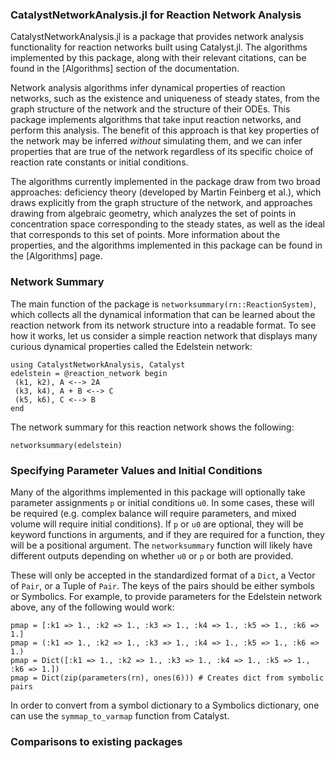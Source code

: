 ### CatalystNetworkAnalysis.jl for Reaction Network Analysis
CatalystNetworkAnalysis.jl is a package that provides network analysis functionality for reaction networks built using Catalyst.jl. The algorithms implemented by this package, along with their relevant citations, can be found in the [Algorithms] 
section of the documentation. 

Network analysis algorithms infer dynamical properties of reaction networks, such as the existence and uniqueness of steady states, from the graph structure of the network and the structure of their ODEs. This package implements algorithms that take input reaction networks, and perform this analysis. The benefit of this approach is that key properties of the network may be inferred *without* simulating them, and we can infer properties that are true of the network regardless of its specific choice of reaction rate constants or initial conditions. 

The algorithms currently implemented in the package draw from two broad approaches: deficiency theory (developed by Martin Feinberg et al.), which draws explicitly from the graph structure of the network, and approaches drawing from algebraic geometry, which analyzes the set of points in concentration space corresponding to the steady states, as well as the ideal that corresponds to this set of points. More information about the properties, and the algorithms implemented in this package  can be found in the [Algorithms] page. 

### Network Summary
The main function of the package is `networksummary(rn::ReactionSystem)`, which collects all the dynamical information that can be learned about the reaction network from its network structure into a readable format. To see how it works, let us consider a simple reaction network that displays many curious dynamical properties called the Edelstein network: 

```@example intro
using CatalystNetworkAnalysis, Catalyst
edelstein = @reaction_network begin
 (k1, k2), A <--> 2A
 (k3, k4), A + B <--> C
 (k5, k6), C <--> B
end
```

The network summary for this reaction network shows the following:
```@example intro
networksummary(edelstein)
```

### Specifying Parameter Values and Initial Conditions
Many of the algorithms implemented in this package will optionally take parameter assignments `p` or initial conditions `u0`. In some cases, these will be required (e.g. complex balance will require parameters, and mixed volume will require initial conditions). If `p` or `u0` are optional, they will be keyword functions in arguments, and if they are required for a function, they will be a positional argument. The `networksummary` function will likely have different outputs depending on whether `u0` or `p` or both are provided. 

These will only be accepted in the standardized format of a `Dict`, a Vector of `Pair`, or a Tuple of `Pair`. The keys of the pairs should be either symbols or Symbolics. For example, to provide parameters for the Edelstein network above, any of the following would work: 

```@example intro
pmap = [:k1 => 1., :k2 => 1., :k3 => 1., :k4 => 1., :k5 => 1., :k6 => 1.]
pmap = (:k1 => 1., :k2 => 1., :k3 => 1., :k4 => 1., :k5 => 1., :k6 => 1.)
pmap = Dict([:k1 => 1., :k2 => 1., :k3 => 1., :k4 => 1., :k5 => 1., :k6 => 1.])
pmap = Dict(zip(parameters(rn), ones(6))) # Creates dict from symbolic pairs
```

In order to convert from a symbol dictionary to a Symbolics dictionary, one can use the `symmap_to_varmap` function from Catalyst. 

### Comparisons to existing packages
